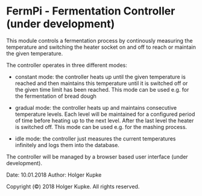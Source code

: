 # FermPi  - Fermentation Controller (under development)

This module controls a fermentation process by continously
measuring the temperature and switching the heater socket
on and off to reach or maintain the given temperature.

The controller operates in three different modes:
  - constant mode: the controller heats up until the
    given temperature is reached and then maintains this
    temperature until it is switched off or the given
    time limit has been reached. This mode can be used
    e.g. for the fermentation of bread dough

  - gradual mode: the controller heats up and maintains
    consecutive temperature levels. Each level will be
    maintained for a configured period of time before
    heating up to the next level. After the last level
    the heater is switched off. This mode can be used
    e.g. for the mashing process.

  - idle mode: the controller just measures the
    current temperatures infinitely and logs them into
    the database.

The controller will be managed by a browser based
user interface (under development).

Date: 10.01.2018
Author: Holger Kupke

Copyright (©) 2018 Holger Kupke. All rights reserved.

